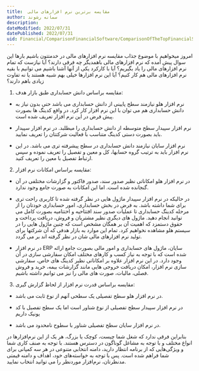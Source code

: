 ```yaml
---
title:  مقایسه برترین نرم افزارهای مالی
author: سمانه رشوند  
description: 
dateModified: 2022/07/31  
datePublished: 2022/07/31 
uid: Financial/ComparisonFinancialSoftware/ComparisonOfTheTopFinancialSoftware  
---
```

امروز میخواهیم با موضوع جذاب مقایسه نرم افزارهای مالی در خدمتتون باشیم
بارها این سوال پیش آمده که نرم افزارهای مالی باهمدیگر چه فرقی دارند؟
آیا نیازست که تمام نرم افزارهای مالی را یاد بگیریم؟
آیا با کارکرد یکی از آنها آشنا باشیم می توانیم با بقیه نرم افزارهای مالی هم کار کنیم؟
آیا این نرم افزارها خیلی بهم شبیه هستند یا نه تفاوت زیادی باهم دارند؟

1. مقایسه براساس دانش حسابداری طبق بازار هدف:

* نرم افزار هلو نیازمند سطح پایینی از دانش حسابداری می باشد حتی بدون نیاز به دانش حسابداری هم می توان با این نرم افزار کار کرد. در واقع کدینگ ها بصورت پیش فرض در این نرم افزار تعریف شده است.

* نرم افزار سپیدار سطح متوسطه از دانش حسابداری را میطلبد. در نرم افزار سپیدار باید بصورت دستی کدینگ متناسب با فعالیت شرکتتان را تعریف نمایید.

* نرم افزار سایان نیازمند دانش حسابداری در سطح پیشرفته تری می باشد. در این نرم افزار باید به ترتیب گروه حسابها، کل و معین و تفصیل را تعریف نموده و سپس ارتباط تفصیل با معین را تعریف کنید.


2. مقایسه براساس امکانات نرم افزار:

* در نرم افزار هلو امکاناتی نظیر صدور سند، صدور فاکتور و گزارشات مختلفی در آن گنجانده شده است. اما این امکانات به صورت جامع وجود ندارد.

* در حالیکه در نرم افزار سپیدار ماژول هایی در نظر گرفته شده تا کاربری راحت تری برای شما داشته باشد. به فرض در بخش حسابداری، امور حسابداری خودتان را از مرحله کدینگ حسابداری تا عملیات صدور سند افتتاحیه و اختتامیه بصورت کامل می توانید انجام دهید. ماژول های دیگری نظیر مشتریان و فروش، دریافت پرداخت و حقوق دستمزد که اهمیت آن بر همگان مشخص است که چنین ماژول هایی را در سیستم هلو مشاهده نخواهیم کرد. تمام این موارد به بازار هدفی که آن شرکتها برای تولید نرم افزارهای مالی شان در نظر گرفته اند بر می گردد.

* در نرم افزار ERP سایان، ماژول های حسابداری و امور مالی بصورت جامع ارائه شده است که با توجه به نیاز کسب و کارهای مختلف امکان سفارشی سازی در آن وجود دارد. در این نرم افزار علاوه بر امکاناتی نظیر کدینگ های خاص، سفارشی سازی نرم افزار، امکان دریافت خروجی هایی مانند گزارشات بیمه، خرید و فروش فصلی، مالیات، صورت های مالی را نیز می توانیم داشته باشیم.


3.	مقایسه براساس قدرت نرم افزار از لحاظ گزارش گیری:

* در نرم افزار هلو سطح تفصیلی یک سطحی آنهم از نوع ثابت می باشد.

* در نرم افزار سپیدار سطح تفصیلی از نوع شناور است اما یک سطح تفصیل با کد یونیک داریم

* در نرم افزار سایان سطح تفصیلی شناور با سطوح نامحدود می باشد.


بنابراین فرقی ندارد که شغل شما چیست، کوچک یا بزرگ، هر یک از این نرم‌افزارها در انواع مختلف و با توجه به مشاغل گوناگون در دسترس هستند. با توجه به صنف کاری شما و ویژگی‌هایی که از برنامه انتظار دارید، دامنه انتخابی متنوعی در هر سه کمپانی برای شما فراهم شده است. پس با توجه به خواسته‌های خود، اهداف و دامنه قیمتی مدنظرتان، نرم‌افزار موردنظر را می توانید انتخاب نمایید. 